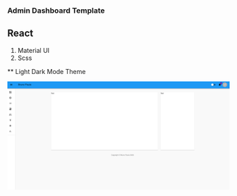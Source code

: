 ### Admin Dashboard Template

## React

1. Material UI
2. Scss

** Light Dark Mode Theme

![Alt text](./layout.png?raw=true "Layout")
